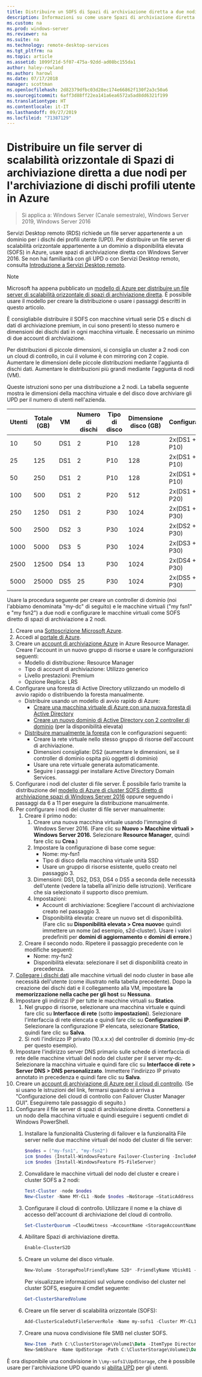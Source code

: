 ```yaml
---
title: Distribuire un SOFS di Spazi di archiviazione diretta a due nodi per l'archiviazione di dischi profili utente in Azure
description: Informazioni su come usare Spazi di archiviazione diretta con Servizi Desktop remoto.
ms.custom: na
ms.prod: windows-server
ms.reviewer: na
ms.suite: na
ms.technology: remote-desktop-services
ms.tgt_pltfrm: na
ms.topic: article
ms.assetid: 1099f21d-5f07-475a-92dd-ad08bc155da1
author: haley-rowland
ms.author: harowl
ms.date: 07/17/2018
manager: scottman
ms.openlocfilehash: 2d82379dfbc03d28ec174e66862f130f2a3c50a6
ms.sourcegitcommit: 6aff3d88ff22ea141a6ea6572a5ad8dd6321f199
ms.translationtype: HT
ms.contentlocale: it-IT
ms.lasthandoff: 09/27/2019
ms.locfileid: "71387129"
---
```

# <a name="deploy-a-two-node-storage-spaces-direct-scale-out-file-server-for-upd-storage-in-azure"></a>Distribuire un file server di scalabilità orizzontale di Spazi di archiviazione diretta a due nodi per l'archiviazione di dischi profili utente in Azure

>Si applica a: Windows Server (Canale semestrale), Windows Server 2019, Windows Server 2016

Servizi Desktop remoto (RDS) richiede un file server appartenente a un dominio per i dischi dei profili utente (UPD). Per distribuire un file server di scalabilità orizzontale appartenente a un dominio a disponibilità elevata (SOFS) in Azure, usare spazi di archiviazione diretta con Windows Server 2016. Se non hai familiarità con gli UPD o con Servizi Desktop remoto, consulta [Introduzione a Servizi Desktop remoto](welcome-to-rds.md).

> [!NOTE] 
> Microsoft ha appena pubblicato un [modello di Azure per distribuire un file server di scalabilità orizzontale di spazi di archiviazione diretta](https://azure.microsoft.com/documentation/templates/301-storage-spaces-direct/). È possibile usare il modello per creare la distribuzione o usare i passaggi descritti in questo articolo. 

È consigliabile distribuire il SOFS con macchine virtuali serie DS e dischi di dati di archiviazione premium, in cui sono presenti lo stesso numero e dimensioni dei dischi dati in ogni macchina virtuale. È necessario un minimo di due account di archiviazione. 

Per distribuzioni di piccole dimensioni, si consiglia un cluster a 2 nodi con un cloud di controllo, in cui il volume è con mirroring con 2 copie. Aumentare le dimensioni delle piccole distribuzioni mediante l'aggiunta di dischi dati. Aumentare le distribuzioni più grandi mediante l'aggiunta di nodi (VM). 

Queste istruzioni sono per una distribuzione a 2 nodi. La tabella seguente mostra le dimensioni della macchina virtuale e del disco dove archiviare gli UPD per il numero di utenti nell'azienda. 

| Utenti | Totale (GB) | VM | Numero di dischi | Tipo di disco | Dimensione disco (GB) | Configurazione   |
|-------|------------|----|---------|-----------|----------------|-----------------|
| 10    | 50         | DS1 | 2       | P10       | 128            | 2x(DS1 + 2 P10)  |
| 25    | 125        | DS1 | 2       | P10       | 128            | 2x(DS1 + 2 P10)  |
| 50    | 250        | DS1 | 2       | P10       | 128            | 2x(DS1 + 2 P10)  |
| 100   | 500        | DS1 | 2       | P20       | 512            | 2x(DS1 + 2 P20)  |
| 250   | 1250       | DS1 | 2       | P30       | 1024           | 2x(DS1 + 2 P30)  |
| 500   | 2500       | DS2 | 3       | P30       | 1024           | 2x(DS2 + 3 P30)  |
| 1000  | 5000       | DS3 | 5       | P30       | 1024           | 2x(DS3 + 5 P30)  |
| 2500  | 12500      | DS4 | 13      | P30       | 1024           | 2x(DS4 + 13 P30) |
| 5000  | 25000      | DS5 | 25      | P30       | 1024           | 2x(DS5 + 25 P30) | 

Usare la procedura seguente per creare un controller di dominio (noi l'abbiamo denominata "my-dc" di seguito) e le macchine virtuali ("my fsn1" e "my fsn2") a due nodi e configurare le macchine virtuali come SOFS diretto di spazi di archiviazione a 2 nodi.

1. Creare una [Sottoscrizione Microsoft Azure](https://azure.microsoft.com).
2. Accedi al [portale di Azure](https://ms.portal.azure.com).
3. Creare un [account di archiviazione Azure](https://azure.microsoft.com/documentation/articles/storage-create-storage-account/#create-a-storage-account) in Azure Resource Manager. Creare l'account in un nuovo gruppo di risorse e usare le configurazioni seguenti:
   - Modello di distribuzione: Resource Manager
   - Tipo di account di archiviazione: Utilizzo generico
   - Livello prestazioni: Premium
   - Opzione Replica: LRS
4. Configurare una foresta di Active Directory utilizzando un modello di avvio rapido o distribuendo la foresta manualmente. 
   - Distribuire usando un modello di avvio rapido di Azure:
      - [Creare una macchina virtuale di Azure con una nuova foresta di Active Directory](https://azure.microsoft.com/documentation/templates/active-directory-new-domain/)
      - [Creare un nuovo dominio di Active Directory con 2 controller di dominio](https://azure.microsoft.com/documentation/templates/active-directory-new-domain-ha-2-dc/) (per la disponibilità elevata)
   - [Distribuire manualmente la foresta](https://azure.microsoft.com/documentation/articles/active-directory-new-forest-virtual-machine/) con le configurazioni seguenti:
      - Creare la rete virtuale nello stesso gruppo di risorse dell'account di archiviazione.
      - Dimensioni consigliate: DS2 (aumentare le dimensioni, se il controller di dominio ospita più oggetti di dominio)
      - Usare una rete virtuale generata automaticamente.
      - Seguire i passaggi per installare Active Directory Domain Services.
5. Configurare i nodi del cluster di file server. È possibile farlo tramite la distribuzione del [modello di Azure di cluster SOFS diretto di archiviazione spazi di Windows Server 2016](https://azure.microsoft.com/resources/templates/301-storage-spaces-direct/) oppure seguendo i passaggi da 6 a 11 per eseguire la distribuzione manualmente.
6. Per configurare i nodi del cluster di file server manualmente:
   1. Creare il primo nodo: 
      1. Creare una nuova macchina virtuale usando l'immagine di Windows Server 2016. (Fare clic su **Nuovo > Macchine virtuali > Windows Server 2016.** Selezionare **Resource Manager**, quindi fare clic su **Crea**.)
      2. Impostare la configurazione di base come segue:
         - Nome: my-fsn1
         - Tipo di disco della macchina virtuale unità SSD
         - Usare un gruppo di risorse esistente, quello creato nel passaggio 3. 
      3. Dimensioni: DS1, DS2, DS3, DS4 o DS5 a seconda delle necessità dell'utente (vedere la tabella all'inizio delle istruzioni). Verificare che sia selezionato il supporto disco premium.
      4. Impostazioni: 
         - Account di archiviazione: Scegliere l'account di archiviazione creato nel passaggio 3.
         - Disponibilità elevata: creare un nuovo set di disponibilità. (Fare clic su **Disponibilità elevata > Crea nuovo**e quindi immettere un nome (ad esempio, s2d-cluster). Usare i valori predefiniti per **domini di aggiornamento** e **domini di errore**.)
   2. Creare il secondo nodo. Ripetere il passaggio precedente con le modifiche seguenti:
      - Nome: my-fsn2
      - Disponibilità elevata: selezionare il set di disponibilità creato in precedenza.  
7. [Collegare i dischi dati](https://azure.microsoft.com/documentation/articles/virtual-machines-windows-attach-disk-portal/) alle macchine virtuali del nodo cluster in base alle necessità dell'utente (come illustrato nella tabella precedente). Dopo la creazione dei dischi dati e il collegamento alla VM, impostare **la memorizzazione nella cache per gli host** su **Nessuna**.
8. Impostare gli indirizzi IP per tutte le macchine virtuali su **Statico**. 
   1. Nel gruppo di risorse, selezionare una macchina virtuale e quindi fare clic su **Interfacce di rete** (sotto **impostazioni**). Selezionare l'interfaccia di rete elencata e quindi fare clic su **Configurazioni IP**. Selezionare la configurazione IP elencata, selezionare **Statico**, quindi fare clic su **Salva**.
   2. Si noti l'indirizzo IP privato (10.x.x.x) del controller di dominio (my-dc per questo esempio).
9. Impostare l'indirizzo server DNS primario sulle schede di interfaccia di rete delle macchine virtuali del nodo del cluster per il server my-dc. Selezionare la macchina virtuale e quindi fare clic su **Interfacce di rete > Server DNS > DNS personalizzato**. Immettere l'indirizzo IP privato annotato in precedenza e quindi fare clic su **Salva**.
10. Creare un [account di archiviazione di Azure per il cloud di controllo](https://docs.microsoft.com/windows-server/failover-clustering/deploy-cloud-witness). (Se si usano le istruzioni del link, fermarsi quando si arriva a "Configurazione deli cloud di controllo con Failover Cluster Manager GUI". Eseguiremo tale passaggio di seguito.)
11. Configurare il file server di spazi di archiviazione diretta. Connettersi a un nodo della macchina virtuale e quindi eseguire i seguenti cmdlet di Windows PowerShell.
    1. Installare la funzionalità Clustering di failover e la funzionalità File server nelle due macchine virtuali del nodo del cluster di file server:

       ```powershell
       $nodes = ("my-fsn1", "my-fsn2")
       icm $nodes {Install-WindowsFeature Failover-Clustering -IncludeAllSubFeature -IncludeManagementTools} 
       icm $nodes {Install-WindowsFeature FS-FileServer} 
       ```
    2. Convalidare le macchine virtuali del nodo del cluster e creare i cluster SOFS a 2 nodi:

       ```powershell
       Test-Cluster -node $nodes
       New-Cluster -Name MY-CL1 -Node $nodes –NoStorage –StaticAddress [new address within your addr space]
       ``` 
    3. Configurare il cloud di controllo. Utilizzare il nome e la chiave di accesso dell'account di archiviazione del cloud di controllo.

       ```powershell
       Set-ClusterQuorum –CloudWitness –AccountName <StorageAccountName> -AccessKey <StorageAccountAccessKey> 
       ```
    4. Abilitare Spazi di archiviazione diretta.

       ```powershell
       Enable-ClusterS2D 
       ```
      
    5. Creare un volume del disco virtuale.

       ```powershell
       New-Volume -StoragePoolFriendlyName S2D* -FriendlyName VDisk01 -FileSystem CSVFS_REFS -Size 120GB 
       ```
       Per visualizzare informazioni sul volume condiviso del cluster nel cluster SOFS, eseguire il cmdlet seguente:

       ```powershell
       Get-ClusterSharedVolume
       ```
   
    6. Creare un file server di scalabilità orizzontale (SOFS):

       ```powershell
       Add-ClusterScaleOutFileServerRole -Name my-sofs1 -Cluster MY-CL1
       ```

    7. Creare una nuova condivisione file SMB nel cluster SOFS.

       ```powershell
       New-Item -Path C:\ClusterStorage\Volume1\Data -ItemType Directory
       New-SmbShare -Name UpdStorage -Path C:\ClusterStorage\Volume1\Data
       ```

È ora disponibile una condivisione in `\\my-sofs1\UpdStorage`, che è possibile usare per l'archiviazione UPD quando si [abilita UPD](https://social.technet.microsoft.com/wiki/contents/articles/15304.installing-and-configuring-user-profile-disks-upd-in-windows-server-2012.aspx) per gli utenti. 
